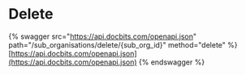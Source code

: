 # Delete

{% swagger src="https://api.docbits.com/openapi.json" path="/sub_organisations/delete/{sub_org_id}" method="delete" %}
[https://api.docbits.com/openapi.json](https://api.docbits.com/openapi.json)
{% endswagger %}
